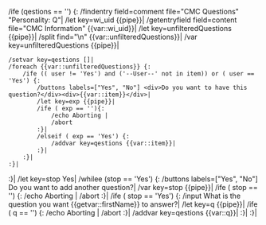 /ife (qestions == '') {: 
	/findentry field=comment file="CMC Questions" "Personality: Q"|
	/let key=wi_uid {{pipe}}|
	/getentryfield field=content file="CMC Information" {{var::wi_uid}}|
	/let key=unfilteredQuestions {{pipe}}|
	/split find="\n" {{var::unfilteredQuestions}}|
	/var key=unfilteredQuestions {{pipe}}|


	/setvar key=qestions []|
	/foreach {{var::unfilteredQuestions}} {:
		/ife (( user != 'Yes') and ('--User--' not in item)) or ( user == 'Yes') {:
			/buttons labels=["Yes", "No"] <div>Do you want to have this question?</div><div>{{var::item}}</div>|
			/let key=exp {{pipe}}|
			/ife ( exp == ''){:
				/echo Aborting |
				/abort
			:}|
			/elseif ( exp == 'Yes') {:
				/addvar key=qestions {{var::item}}|
			:}|
		:}| 
	:}|
:}|
/let key=stop Yes|
/whilee (stop == 'Yes') {:
	/buttons labels=["Yes", "No"] Do you want to add another question?|
	/var key=stop {{pipe}}|
	/ife ( stop == '') {:
		/echo Aborting |
		/abort
	:}|
	/ife ( stop == 'Yes') {:
		/input What is the question you want {{getvar::firstName}} to answer?|
		/let key=q {{pipe}}|
		/ife ( q == '') {:
			/echo Aborting |
			/abort
		:}|
		/addvar key=qestions {{var::q}}|
	:}|
:}|